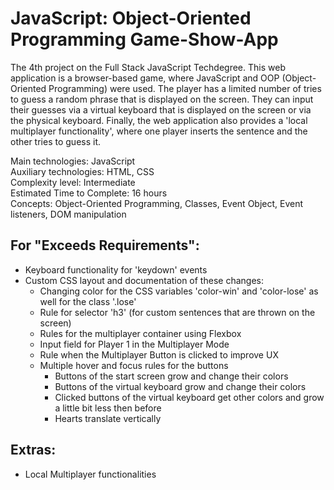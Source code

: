 # JavaScript: Object-Oriented Programming Game-Show-App
 The 4th project on the Full Stack JavaScript Techdegree. This web application is a browser-based game, where JavaScript and OOP (Object-Oriented Programming) were used. The player has a limited number of tries to guess a random phrase that is displayed on the screen. They can input their guesses via a virtual keyboard that is displayed on the screen or via the physical keyboard. Finally, the web application also provides a 'local multiplayer functionality', where one player inserts the sentence and the other tries to guess it.

 Main technologies: JavaScript<br>
 Auxiliary technologies: HTML, CSS<br>
 Complexity level: Intermediate<br>
 Estimated Time to Complete: 16 hours<br>
 Concepts: Object-Oriented Programming, Classes, Event Object, Event listeners, DOM manipulation<br>

## For "Exceeds Requirements":
  - Keyboard functionality for 'keydown' events
  - Custom CSS layout and documentation of these changes:
    - Changing color for the CSS variables 'color-win' and 'color-lose' as well for the class '.lose'
    - Rule for selector 'h3' (for custom sentences that are thrown on the screen)
    - Rules for the multiplayer container using Flexbox
    - Input field for Player 1 in the Multiplayer Mode
    - Rule when the Multiplayer Button is clicked to improve UX
    - Multiple hover and focus rules for the buttons
        - Buttons of the start screen grow and change their colors
        - Buttons of the virtual keyboard grow and change their colors
        - Clicked buttons of the virtual keyboard get other colors and grow a little bit less then before
        - Hearts translate vertically

## Extras:
  - Local Multiplayer functionalities